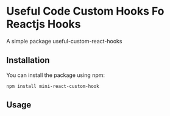 # Useful Code Custom Hooks Fo Reactjs Hooks

A simple package useful-custom-react-hooks

## Installation

You can install the package using npm:

```
npm install mini-react-custom-hook
```

## Usage
